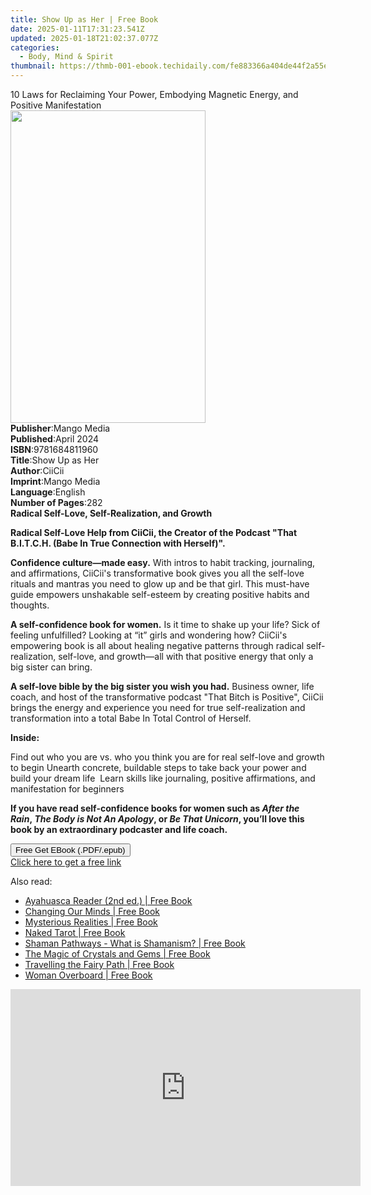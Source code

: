```yaml
---
title: Show Up as Her | Free Book
date: 2025-01-11T17:31:23.541Z
updated: 2025-01-18T21:02:37.077Z
categories:
  - Body, Mind & Spirit
thumbnail: https://thmb-001-ebook.techidaily.com/fe883366a404de44f2a55e9769998e9606856d93306cc872e0f5facc89109165.jpg
---
```

<main id="book-container">
  <div class="flex flex-col">
    <div class="book-brief flex-1 py-6 px-4 sm:p-6 md:py-10 md:px-8">
      <!-- brief-->
      <div class="book-brief-main">
        10 Laws for Reclaiming Your Power, Embodying Magnetic Energy, and
        Positive Manifestation
      </div>
    </div>
    <div
      class="book-meta-info flex-1 grid gap-4 col-start-1 col-end-3 row-start-1 sm:mb-6 sm:grid-cols-4 lg:gap-6 lg:col-start-2 lg:row-end-6 lg:row-span-6 lg:mb-0"
    >
      <div
        class="book-meta-info-left place-content-center mt-4 p-4 text-sm leading-6 col-start-2 col-span-2 dark:text-slate-400"
      >
        <img
          class="w-full h-500 object-cover rounded-lg sm:h-255 sm:col-span-2 lg:col-span-full"
          src="https://img-001-ebook.techidaily.com/91cbbcf172ed18d2f7b23990876a96dfb0809fbdc57966d8dfd21d1dc286a536.jpg"
          alt=""
          width="312"
          height="500"
        />
      </div>
      <div
        class="book-meta-info-right mt-2 col-start-1 row-start-2 col-span-3 self-center"
      >
        <!-- meta data  -->
        <div class="flex flex-col px-4 md:px-8">
          <div class="flex-1">
            <strong>Publisher</strong>:<span class="px-2">Mango Media</span>
          </div>
          <div class="flex-1">
            <strong>Published</strong>:<span class="px-2">April 2024</span>
          </div>
          <div class="flex-1">
            <strong>ISBN</strong>:<span class="px-2">9781684811960</span>
          </div>
          <div class="flex-1">
            <strong>Title</strong>:<span class="px-2">Show Up as Her</span>
          </div>
          <div class="flex-1">
            <strong>Author</strong>:<span class="px-2">CiiCii</span>
          </div>
          <div class="flex-1">
            <strong>Imprint</strong>:<span class="px-2">Mango Media</span>
          </div>
          <div class="flex-1">
            <strong>Language</strong>:<span class="px-2">English</span>
          </div>
          <div class="flex-1">
            <strong>Number of Pages</strong>:<span class="px-2">282</span>
          </div>
        </div>
      </div>
    </div>
    <div class="book-description flex-1 py-6 px-4 sm:p-6 md:py-10 md:px-8">
      <div class="book-description-main">
        <div accordion-content="" id="description">
          <b>Radical Self-Love, Self-Realization, and Growth</b>
          <p>
            <b
              >Radical Self-Love Help from CiiCii, the Creator of the Podcast
              "That B.I.T.C.H. (Babe In True Connection with Herself)".</b
            >
          </p>
          <p>
            <b>Confidence culture—made easy.</b>&nbsp;With intros to habit
            tracking, journaling, and affirmations,&nbsp;CiiCii's transformative
            book gives you all the self-love rituals and mantras you need to
            glow up and be that girl. This must-have guide empowers unshakable
            self-esteem by creating positive habits and thoughts.&nbsp;
          </p>
          <p>
            <b>A self-confidence book for women.</b>&nbsp;Is it time to shake up
            your life? Sick of feeling unfulfilled? Looking at “it” girls and
            wondering how? CiiCii's empowering book is all about healing
            negative patterns through radical self-realization, self-love, and
            growth—all with that positive energy that only a big sister can
            bring.
          </p>
          <p>
            <b>A self-love bible by the big sister you wish you had.</b
            >&nbsp;Business owner, life coach, and host of the transformative
            podcast&nbsp;"That Bitch is Positive", CiiCii brings the energy and
            experience you need for true self-realization and transformation
            into a total Babe In Total Control of Herself.
          </p>
          <p><b>Inside:</b></p>
          Find out who you are vs. who you think you are for real self-love and
          growth to begin Unearth concrete, buildable steps to take back your
          power and build your dream life&nbsp; Learn skills like journaling,
          positive affirmations, and manifestation for beginners&nbsp;
          <p>
            <b
              >If you have read&nbsp;self-confidence books for women such
              as&nbsp;<i>After the Rain</i>,&nbsp;<i
                >The Body is Not An Apology</i
              >, or&nbsp;<i>Be That Unicorn</i>, you’ll love this book by an
              extraordinary podcaster and life coach.</b
            >
          </p>
        </div>
        <div class="accordion-fader"></div>
      </div>
    </div>
    <div class="book-excerpts flex-1 py-6 px-4 sm:p-6 md:py-10 md:px-8"></div>
    <div
      class="book-about-author flex-1 py-6 px-4 sm:p-6 md:py-10 md:px-8"
    ></div>
    <div class="book-free-get flex-1 py-6 px-4 sm:p-6 md:py-10 md:px-8">
      <button
        id="btn-free-get"
        class="bg-blue-500 hover:bg-blue-700 text-white font-bold py-2 px-4 rounded"
      >
        Free Get EBook (.PDF/.epub)
      </button>
      <div id="countdown-display" class="px-2 text-lg mt-2"></div>
      <a
        id="free-link"
        class="hidden bg-blue-500 hover:bg-blue-700 text-white font-bold py-2 px-4 rounded"
        href="https://www.ebooks.com/en-us/book/211464705/show-up-as-her/ciicii/"
        target="_blank"
        >Click here to get a free link</a
      >
    </div>
    <script>
      let countdownTime = 0;
      let countdownInterval = null;
      document
        .getElementById('btn-free-get')
        .addEventListener('click', startCountdown);
      function startCountdown() {
        countdownTime = new Date().getTime() + 60000 * 3;
        countdownInterval = setInterval(updateCountdown, 1000);
        document.getElementById('btn-free-get').disabled = true;
        document
          .getElementById('btn-free-get')
          .classList.add('bg-gray-500', 'cursor-not-allowed');
      }
      function updateCountdown() {
        let currentTime = new Date().getTime();
        let timeLeft = countdownTime - currentTime;
        let secondsLeft = Math.floor(timeLeft / 1000);
        document.getElementById('countdown-display').innerHTML =
          `Remaining time: ${secondsLeft} seconds.`;
        if (secondsLeft <= 0) {
          clearInterval(countdownInterval);
          document.getElementById('btn-free-get').classList.add('hidden');
          document.getElementById('free-link').classList.remove('hidden');
          document.getElementById('countdown-display').innerHTML = '';
        }
      }
    </script>
  </div>
</main>

<ins class="adsbygoogle"
      style="display:block"
      data-ad-client="ca-pub-7571918770474297"
      data-ad-slot="8358498916"
      data-ad-format="auto"
      data-full-width-responsive="true"></ins>
    

<span class="atpl-alsoreadstyle">Also read:</span>
<div><ul>
<li><a href="https://novels-ebooks.techidaily.com/96489219-9780907791607-ayahuasca-reader-2nd-ed/"><u>Ayahuasca Reader (2nd ed.) | Free Book</u></a></li>
<li><a href="https://novels-ebooks.techidaily.com/96489220-9780907791676-changing-our-minds/"><u>Changing Our Minds | Free Book</u></a></li>
<li><a href="https://novels-ebooks.techidaily.com/96484243-9781608685394-mysterious-realities/"><u>Mysterious Realities | Free Book</u></a></li>
<li><a href="https://novels-ebooks.techidaily.com/96487355-9781782792123-naked-tarot/"><u>Naked Tarot | Free Book</u></a></li>
<li><a href="https://novels-ebooks.techidaily.com/96487357-9781785358036-shaman-pathways-what-is-shamanism/"><u>Shaman Pathways - What is Shamanism? | Free Book</u></a></li>
<li><a href="https://novels-ebooks.techidaily.com/96478114-9781633535343-the-magic-of-crystals-and-gems/"><u>The Magic of Crystals and Gems | Free Book</u></a></li>
<li><a href="https://novels-ebooks.techidaily.com/96487360-9781785357534-travelling-the-fairy-path/"><u>Travelling the Fairy Path | Free Book</u></a></li>
<li><a href="https://novels-ebooks.techidaily.com/96486063-9781935205241-woman-overboard/"><u>Woman Overboard | Free Book</u></a></li>
</ul></div>

<!-- affiliate ads begin -->
<iframe width="560" height="315" src="https://www.youtube.com/embed/U_aNKnMTPjo?si=Og_mEt7NP3Fbsg2n" title="YouTube video player" frameborder="0" allow="accelerometer; autoplay; clipboard-write; encrypted-media; gyroscope; picture-in-picture; web-share" referrerpolicy="strict-origin-when-cross-origin" allowfullscreen></iframe>
<!-- affiliate ads end -->

